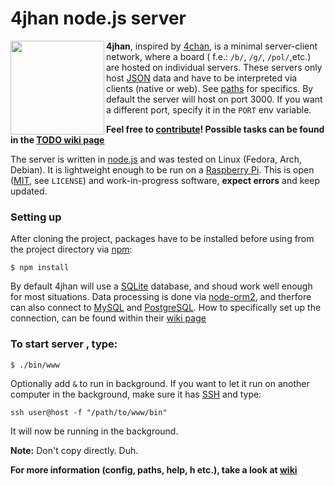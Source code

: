 # 4jhan node.js server

<img src="./4jhan.png" align="left" height="150" width="150"/>

**4jhan**, inspired by [4chan](http://www.4chan.org/),
is a minimal server-client network, where a board ( f.e.: `/b/`, `/g/`, `/pol/`,etc.) are hosted on individual servers.
These servers only host [JSON](http://www.json.org/) data and have to be interpreted via clients (native or web).
See [paths](/doc/PATHS.md) for specifics. By default the server will host on port 3000. If you want a different port, specify it in the `PORT` env variable.

**Feel free to [contribute](/CONTRIBUTING.md)! Possible tasks can be found in the [TODO wiki page](https://github.com/phikal/4jhan-server/wiki/TODO)**

The server is written in [node.js](http://nodejs.org/) and was tested on Linux (Fedora, Arch, Debian).
It is lightweight enough to be run on a [Raspberry Pi](http://www.raspberrypi.org/).
This is open ([MIT](/LICENSE), see `LICENSE`) and work-in-progress software, **expect errors** and keep updated.

### Setting up

After cloning the project, packages have to be installed before using from the project directory via [npm](https://www.npmjs.com/):

```Shell
$ npm install
```

By default 4jhan will use a [SQLite](https://sqlite.org/) database, and shoud work well enough for most situations.
Data processing is done via [node-orm2](https://github.com/dresende/node-orm2/),
and therfore can also connect to [MySQL](http://www.mysql.com/) and [PostgreSQL](http://www.postgresql.org/).
How to specifically set up the connection, can be found within their [wiki page](https://github.com/dresende/node-orm2/wiki/Connecting-to-Database)

### To start server , type:

```Shell
$ ./bin/www
```

Optionally add `&` to run in background.
If you want to let it run on another computer in the background,
make sure it has [SSH](https://en.wikipedia.org/wiki/Secure_Shell) and type:

```Shell
ssh user@host -f "/path/to/www/bin"
```

It will now be running in the background.

**Note:** Don't copy directly. Duh.

**For more information (config, paths, help, h etc.), take a look at [wiki](https://github.com/phikal/4jhan-server/wiki)**
